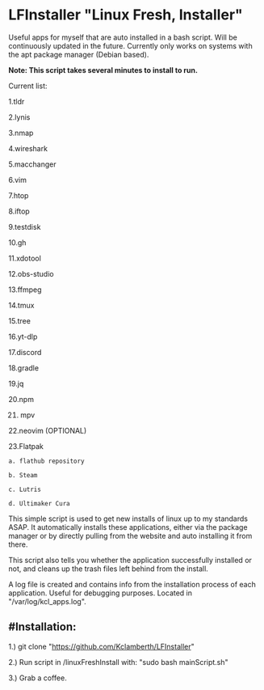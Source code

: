 # LFInstaller "Linux Fresh, Installer"
Useful apps for myself that are auto installed in a bash script. Will be continuously updated in the future. Currently only works on systems with the apt package manager (Debian based).

**Note: This script takes several minutes to install to run.**

Current list:

 1.tldr

2.lynis

3.nmap

4.wireshark

5.macchanger

6.vim

7.htop

8.iftop

9.testdisk

10.gh

11.xdotool

12.obs-studio

13.ffmpeg

14.tmux

15.tree

16.yt-dlp

17.discord

18.gradle

19.jq

20.npm

21. mpv

22.neovim (OPTIONAL) 

23.Flatpak
    
    a. flathub repository

    b. Steam

    c. Lutris

    d. Ultimaker Cura

This simple script is used to get new installs of linux up to my standards ASAP. It automatically installs these applications, either via the package manager
or by directly pulling from the website and auto installing it from there. 

This script also tells you whether the application successfully installed or not, and cleans up the trash files left behind from the install.

A log file is created and contains info from the installation process of each application. Useful for debugging purposes. Located in "/var/log/kcl_apps.log".

#Installation:
------------------------------------------------------------------------------------------------------------------------------------------------------------------
1.) git clone "https://github.com/Kclamberth/LFInstaller"

2.) Run script in /linuxFreshInstall with: "sudo bash mainScript.sh"

3.) Grab a coffee.

